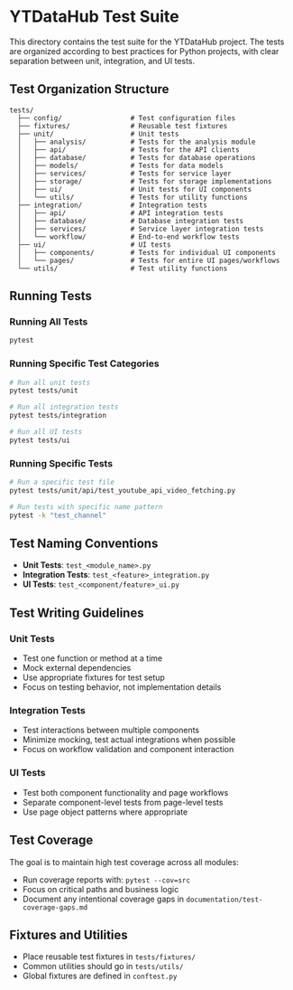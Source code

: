 # YTDataHub Test Suite

This directory contains the test suite for the YTDataHub project. The tests are organized according to best practices for Python projects, with clear separation between unit, integration, and UI tests.

## Test Organization Structure

```
tests/
  ├── config/                 # Test configuration files
  ├── fixtures/               # Reusable test fixtures
  ├── unit/                   # Unit tests
  │   ├── analysis/           # Tests for the analysis module
  │   ├── api/                # Tests for the API clients
  │   ├── database/           # Tests for database operations
  │   ├── models/             # Tests for data models
  │   ├── services/           # Tests for service layer
  │   ├── storage/            # Tests for storage implementations
  │   ├── ui/                 # Unit tests for UI components
  │   └── utils/              # Tests for utility functions
  ├── integration/            # Integration tests
  │   ├── api/                # API integration tests
  │   ├── database/           # Database integration tests
  │   ├── services/           # Service layer integration tests
  │   └── workflow/           # End-to-end workflow tests
  ├── ui/                     # UI tests
  │   ├── components/         # Tests for individual UI components
  │   └── pages/              # Tests for entire UI pages/workflows
  └── utils/                  # Test utility functions
```

## Running Tests

### Running All Tests

```bash
pytest
```

### Running Specific Test Categories

```bash
# Run all unit tests
pytest tests/unit

# Run all integration tests
pytest tests/integration

# Run all UI tests
pytest tests/ui
```

### Running Specific Tests

```bash
# Run a specific test file
pytest tests/unit/api/test_youtube_api_video_fetching.py

# Run tests with specific name pattern
pytest -k "test_channel"
```

## Test Naming Conventions

- **Unit Tests**: `test_<module_name>.py`
- **Integration Tests**: `test_<feature>_integration.py`
- **UI Tests**: `test_<component/feature>_ui.py`

## Test Writing Guidelines

### Unit Tests

- Test one function or method at a time
- Mock external dependencies
- Use appropriate fixtures for test setup
- Focus on testing behavior, not implementation details

### Integration Tests

- Test interactions between multiple components
- Minimize mocking, test actual integrations when possible
- Focus on workflow validation and component interaction

### UI Tests

- Test both component functionality and page workflows
- Separate component-level tests from page-level tests
- Use page object patterns where appropriate

## Test Coverage

The goal is to maintain high test coverage across all modules:

- Run coverage reports with: `pytest --cov=src`
- Focus on critical paths and business logic
- Document any intentional coverage gaps in `documentation/test-coverage-gaps.md`

## Fixtures and Utilities

- Place reusable test fixtures in `tests/fixtures/`
- Common utilities should go in `tests/utils/`
- Global fixtures are defined in `conftest.py`
